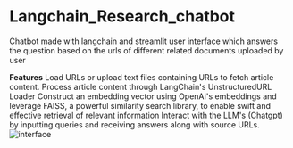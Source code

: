 # Langchain_Research_chatbot
Chatbot made with langchain and streamlit user interface which answers the question based on the urls of different related documents uploaded by user

**Features**
Load URLs or upload text files containing URLs to fetch article content.
Process article content through LangChain's UnstructuredURL Loader
Construct an embedding vector using OpenAI's embeddings and leverage FAISS, a powerful similarity search library, to enable swift and effective retrieval of relevant information
Interact with the LLM's (Chatgpt) by inputting queries and receiving answers along with source URLs.
![interface](https://github.com/user-attachments/assets/f0e096f6-bea8-43c9-97b5-1f93b229dfe8)
